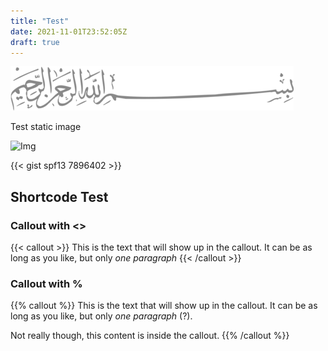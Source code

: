 ```yaml
---
title: "Test"
date: 2021-11-01T23:52:05Z
draft: true
---
```


![Bismillah](/images/bismillah-2.png#center)

Test static image

![Img](/images/img.png)

{{< gist spf13 7896402 >}}

## Shortcode Test

### Callout with <>

{{< callout >}}
This is the text that will show up in the callout.
It can be as long as you like, but only *one paragraph*
{{< /callout >}}

### Callout with %

{{% callout %}}
This is the text that will show up in the callout.
It can be as long as you like, but only *one paragraph* (?).

Not really though, this content is inside the callout.
{{% /callout %}}
